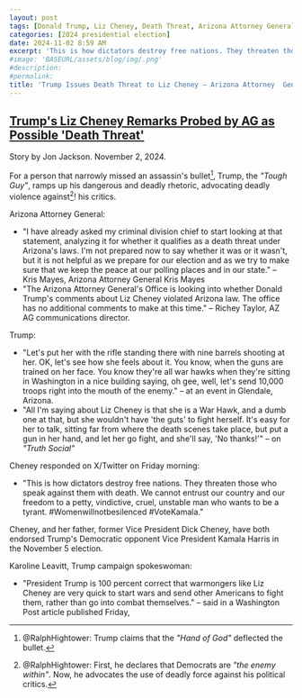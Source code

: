 ```yaml
---
layout: post
tags: [Donald Trump, Liz Cheney, Death Threat, Arizona Attorney General, politics]
categories: [2024 presidential election]
date: 2024-11-02 8:59 AM
excerpt: 'This is how dictators destroy free nations. They threaten those who speak against them with death. We cannot entrust our country and our freedom to a petty, vindictive, cruel, unstable man who wants to be a tyrant.'
#image: 'BASEURL/assets/blog/img/.png'
#description:
#permalink:
title: 'Trump Issues Death Threat to Liz Cheney – Arizona Attorney  General Investigates'
---
```



## [Trump's Liz Cheney Remarks Probed by AG as Possible 'Death Threat'](https://www.newsweek.com/trumps-liz-cheney-remarks-probed-ag-possible-death-threat-1978919)
Story by Jon Jackson. November 2, 2024.

For a person that narrowly missed an assassin's bullet[^11], Trump, the *"Tough Guy"*, ramps up his dangerous and deadly rhetoric, advocating deadly violence against[^12]! his critics.

[^11]: @RalphHightower: Trump claims that the *"Hand of God"* deflected the bullet.

[^12]: @RalphHightower: First, he declares that Democrats are *"the enemy within"*. Now, he advocates the use of deadly force against his political critics.

Arizona Attorney General:

- "I have already asked my criminal division chief to start looking at that statement, analyzing it for whether it qualifies as a death threat under Arizona's laws. I'm not prepared now to say whether it was or it wasn't, but it is not helpful as we prepare for our election and as we try to make sure that we keep the peace at our polling places and in our state." – Kris Mayes, Arizona Attorney General Kris Mayes
- "The Arizona Attorney General's Office is looking into whether Donald Trump's comments about Liz Cheney violated Arizona law. The office has no additional comments to make at this time." – Richey Taylor, AZ AG communications director.

Trump:

- "Let's put her with the rifle standing there with nine barrels shooting at her. OK, let's see how she feels about it. You know, when the guns are trained on her face. You know they're all war hawks when they're sitting in Washington in a nice building saying, oh gee, well, let's send 10,000 troops right into the mouth of the enemy." – at an event in Glendale, Arizona.
- "All I'm saying about Liz Cheney is that she is a War Hawk, and a dumb one at that, but she wouldn't have 'the guts' to fight herself. It's easy for her to talk, sitting far from where the death scenes take place, but put a gun in her hand, and let her go fight, and she'll say, 'No thanks!'" – on *"Truth Social"*

Cheney responded on X/Twitter on Friday morning:

- "This is how dictators destroy free nations. They threaten those who speak against them with death. We cannot entrust our country and our freedom to a petty, vindictive, cruel, unstable man who wants to be a tyrant. #Womenwillnotbesilenced #VoteKamala."

Cheney, and her father, former Vice President Dick Cheney, have both endorsed Trump's Democratic opponent Vice President Kamala Harris in the November 5 election.

Karoline Leavitt, Trump campaign spokeswoman:

- "President Trump is 100 percent correct that warmongers like Liz Cheney are very quick to start wars and send other Americans to fight them, rather than go into combat themselves."
 – said in a Washington Post article published Friday,